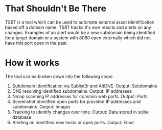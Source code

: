 # That Shouldn't Be There
TSBT is a tool which can be used to automate external asset identification based off a domain name. 
TSBT tracks it's own results and alerts on any changes. Examples of an alert would be a new subdomain being
identified for a target domain or a system with 8080 open externally which did not have this port open in the past.

# How it works
The tool can be broken down into the following steps:

1. Subdomain identification via Sublist3r and AltDNS. Output: Subdomains
2. DNS resolving identified subdomains. Output: IP addresses
3. Nmap scanning IP addresses for common web ports. Output: Ports
4. Screenshot identified open ports for provided IP addresses and subdomains. Output: Images
5. Tracking to identify changes over time. Output: Data stored in sqlite database
6. Alerting on identified new hosts or open ports. Output: Email
